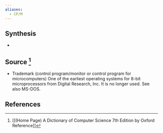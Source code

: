 ```yaml
---
aliases:
  - CP/M
---
```

## Synthesis
- 
## Source [^1]
- Trademark (control program/monitor or control program for microcomputers) One of the earliest operating systems for 8-bit microprocessors from Digital Research, Inc. It is no longer used. See also MS-DOS.
## References

[^1]: [[(Home Page) A Dictionary of Computer Science 7th Edition by Oxford Reference]]
